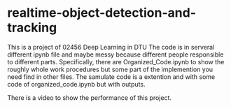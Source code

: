 # realtime-object-detection-and-tracking
This is a project of 02456 Deep Learning in DTU
The code is in serveral different ipynb file and maybe messy because different people responsible to different parts.
Specifically, there are Organized_Code.ipynb to show the roughly whole work procedures but some part of the implemention you need find in other files.
The samulate code is a extention and with some code of organized_code.ipynb but with outputs.

  
There  is a video to show the performance of this project.
